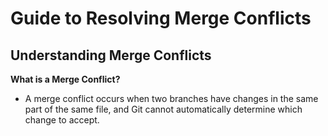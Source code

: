 # Guide to Resolving Merge Conflicts

## Understanding Merge Conflicts

**What is a Merge Conflict?**
- A merge conflict occurs when two branches have changes in the same part of the same file, and Git cannot automatically determine which change to accept.
